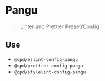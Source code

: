 # Pangu

> Linter and Prettier Preset/Config

## Use

- `@opd/eslint-config-pangu`
- `@opd/prettier-config-pangu`
- `@opd/stylelint-config-pangu`
